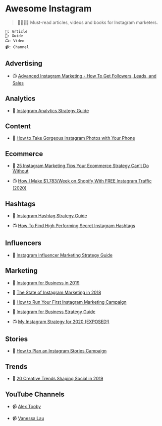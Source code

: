 # Awesome Instagram

> 👩‍🎓👨‍🎓 Must-read articles, videos and books for Instagram marketers.

```
📖: Article
📓: Guide
📺: Video
📹: Channel
```

## Advertising

- 📺 [Advanced Instagram Marketing - How To Get Followers, Leads, and Sales](https://www.youtube.com/watch?v=zEFytDFSxWg)

## Analytics

- 📓 [Instagram Analytics Strategy Guide](https://get.later.com/instagram-analytics-ebook/)

## Content

- 📓 [How to Take Gorgeous Instagram Photos with Your Phone](https://later.com/blog/instagram-photos/)

## Ecommerce

- 📖 [25 Instagram Marketing Tips Your Ecommerce Strategy Can’t Do Without](https://acquireconvert.com/instagram-marketing-tips/)

- 📺 [How I Make \$1,783/Week on Shopify With FREE Instagram Traffic (2020)](https://www.youtube.com/watch?v=z-5ShVYdsd8)

## Hashtags

- 📓 [Instagram Hashtag Strategy Guide](https://later.com/instagram-hashtag-guide/)

- 📺 [How To Find High Performing Secret Instagram Hashtags](https://www.youtube.com/watch?v=8dnvgSGJspw)

## Influencers

- 📓 [Instagram Influencer Marketing Strategy Guide](https://get.later.com/influencer-marketing-guide/)

## Marketing

- 📓 [Instagram for Business in 2019](https://get.later.com/instagram-for-business/)

- 📓 [The State of Instagram Marketing in 2018](https://get.later.com/the-state-of-instagram-marketing-2018/)

- 📓 [How to Run Your First Instagram Marketing Campaign](https://later.com/training/instagram-marketing-campaign/)

- 📓 [Instagram for Business Strategy Guide](https://get.later.com/free-instagram-for-business-guide/)

- 📺 [My Instagram Strategy for 2020 (EXPOSED!)](https://www.youtube.com/watch?v=o54OyiwxkDo)

## Stories

- 📓 [How to Plan an Instagram Stories Campaign](https://get.later.com/instagram-stories-campaign/)

## Trends

- 📓 [20 Creative Trends Shaping Social in 2019](https://get.later.com/creative-social-media-trends-2019/)

## YouTube Channels

- 📹 [Alex Tooby](https://www.youtube.com/channel/UCCPAYZr5GA5Na7KES2qCKWA/videos)

- 📹 [Vanessa Lau](https://www.youtube.com/channel/UCdOPzgbosSnbfwd9-iXP2NA/videos)
